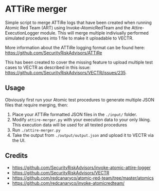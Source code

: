 # ATTiRe merger
Simple script to merge ATTiRe logs that have been created when running Atomic Red Team (ART) using Invoke-AtomicRedTeam and the Attire-ExecutionLogger module.
This will merge multiple indiviually performed simulated procedures into 1 file to make it uploadable to VECTR.

More information about the ATTiRe logging format can be found here: https://github.com/SecurityRiskAdvisors/ATTiRe

This has been created to cover the missing feature to upload multiple test cases to VECTR as described in this issue: https://github.com/SecurityRiskAdvisors/VECTR/issues/235.

## Usage

Obviously first run your Atomic test procedures to generate multiple JSON files that require merging, then:

1. Place your ATTiRe formatted JSON files in the `./input/` folder.
2. Modify `attire-merger.py` with your execution data to your only liking. This execution data will be used for all tested procedures
3. Run `./attire-merger.py`
4. Take the output from `./output/output.json` and upload it to VECTR via the UI.

## Credits

* https://github.com/SecurityRiskAdvisors/invoke-atomic-attire-logger
* https://github.com/SecurityRiskAdvisors/VECTR
* https://github.com/redcanaryco/atomic-red-team/tree/master/atomics
* https://github.com/redcanaryco/invoke-atomicredteam/